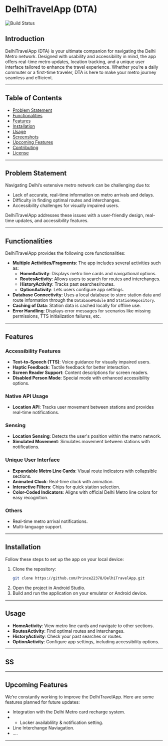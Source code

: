 # DelhiTravelApp (DTA)

![Build Status](https://img.shields.io/badge/build-passing-brightgreen)

## Introduction
DelhiTravelApp (DTA) is your ultimate companion for navigating the Delhi Metro network. Designed with usability and accessibility in mind, the app offers real-time metro updates, location tracking, and a unique user interface tailored to enhance the travel experience. Whether you’re a daily commuter or a first-time traveler, DTA is here to make your metro journey seamless and efficient.

---

## Table of Contents
- [Problem Statement](#problem-statement)
- [Functionalities](#functionalities)
- [Features](#features)
- [Installation](#installation)
- [Usage](#usage)
- [Screenshots](#screenshots)
- [Upcoming Features](#upcoming-features)
- [Contributing](#contributing)
- [License](#license)

---

## Problem Statement
Navigating Delhi’s extensive metro network can be challenging due to:
- Lack of accurate, real-time information on metro arrivals and delays.
- Difficulty in finding optimal routes and interchanges.
- Accessibility challenges for visually impaired users.

DelhiTravelApp addresses these issues with a user-friendly design, real-time updates, and accessibility features.

---

## Functionalities
DelhiTravelApp provides the following core functionalities:
- **Multiple Activities/Fragments**: The app includes several activities such as:
  - **HomeActivity**: Displays metro line cards and navigational options.
  - **RoutesActivity**: Allows users to search for routes and interchanges.
  - **HistoryActivity**: Tracks past searches/routes.
  - **OptionActivity**: Lets users configure app settings.
- **Database Connectivity**: Uses a local database to store station data and route information through the `DatabaseModule` and `StationRepository`.
- **Caching of Data**: Station data is cached locally for offline use.
- **Error Handling**: Displays error messages for scenarios like missing permissions, TTS initialization failures, etc.

---

## Features

### Accessibility Features
- **Text-to-Speech (TTS)**: Voice guidance for visually impaired users.
- **Haptic Feedback**: Tactile feedback for better interaction.
- **Screen Reader Support**: Content descriptions for screen readers.
- **Disabled Person Mode**: Special mode with enhanced accessibility options.

### Native API Usage
- **Location API**: Tracks user movement between stations and provides real-time notifications.

### Sensing
- **Location Sensing**: Detects the user's position within the metro network.
- **Simulated Movement**: Simulates movement between stations with notifications.

### Unique User Interface
- **Expandable Metro Line Cards**: Visual route indicators with collapsible sections.
- **Animated Clock**: Real-time clock with animation.
- **Interactive Filters**: Chips for quick station selection.
- **Color-Coded Indicators**: Aligns with official Delhi Metro line colors for easy recognition.

### Others
- Real-time metro arrival notifications.
- Multi-language support.
---

## Installation
Follow these steps to set up the app on your local device:
1. Clone the repository:
   ```bash
   git clone https://github.com/Prince22378/DelhiTravelApp.git
   ```
2. Open the project in Android Studio.
3. Build and run the application on your emulator or Android device.

---

## Usage
- **HomeActivity**: View metro line cards and navigate to other sections.
- **RoutesActivity**: Find optimal routes and interchanges.
- **HistoryActivity**: Check your past searches or routes.
- **OptionActivity**: Configure app settings, including accessibility options.

---

## SS

---

## Upcoming Features
We’re constantly working to improve the DelhiTravelApp. Here are some features planned for future updates:
- Integration with the Delhi Metro card recharge system.
- - Locker availablility & notification setting.
- Line Interchange Naviagation.
- ....
---
